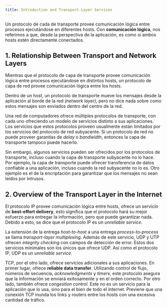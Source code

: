 ```yaml
---
title: Introduction and Transport-Layer Services
---
```


Un protocolo de cada de transporte provee comunicación lógica entre procesos ejecutándose en diferentes hosts. Con **comunicación lógica**, nos referimos a que, desde la perspectiva de la aplicación, es como si ambos hosts estén directamente conectados.

## 1. Relationship Between Transport and Network Layers

Mientras que el protocolo de capa de transporte provee comunicación lógica entre procesos ejecutándose en distintos hosts, un protocolo de capa de red provee comunicación lógica entre los hosts.

Dentro de un host, un protocolo de transporte mueve los mensajes desde la aplicación al borde de la red *(network layer),* pero no dice nada sobre como estos mensajes son enviados dentro del centro de la red.

Una red de computadores ofrece múltiples protocolos de transporte, con cada uno ofreciendo un modelo de servicios distinto a sus aplicaciones. Los servicios que estos protocolos proveen usualmente están limitados por los servicios del protocolo de red subyacente. Si un protocolo de red no puede proveer garantías de *delay* o *bandwidth*, entonces la capa de transporte tampoco puede hacerlo.

Sin embargo, algunos servicios pueden ser ofrecidos por los protocolos de transporte, incluso cuando la capa de transporte subyacente no lo hace. Por ejemplo, la capa de transporte puede ofrecer transferencia de datos confiable a una aplicación, incluso cuando la red subyacente no lo es. Otro ejemplo es el de la encriptación para garantizar que los mensajes no sean leídos por intrusos.

## 2. Overview of the Transport Layer in the Internet

El protocolo IP provee comunicación lógica entre hosts, ofrece un servicio de **best-effort delivery**, esto significa que el protocolo hará su mejor esfuerzo para entregar la información, pero que puede garantizar nada. Debido a esto, se dice que el protocolo IP es un *unreliable service*.

La extensión de la entrega *host-to-host* a una entrega *process-to-process* se llama *transport-layer multiplexing*. Además de este servicio, UDP y UTP ofrecen *integrity checking* con campos de detección de error. Estos dos servicios minimales son los únicos que ofrece UDP. Así como el protocolo IP, UDP es un *unreliable service*.

TCP, por el otro lado, ofrece servicios adicionales a sus aplicaciones. En primer lugar, ofrece **reliable data transfer**. Utilizando control de flujo, números de secuencia, *acknowledgments* y *timers*, este protocolo asegura que la información se enviará exitosamente y en el orden correcto. Por otro lado, también ofrece *congestion control.* Este no es un servicio para la aplicación que lo usa, sino para el bien de todo el internet. Previene que una conexión TCP inunda los links y routers entre los hosts con una excesiva cantidad de tráfico.
